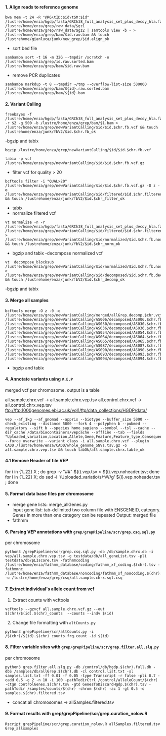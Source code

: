 #### 1. Align reads to reference genome 
```
bwa mem -t 24 -R "@RG\tID:$id\tSM:$id" /lustre/home/enza/hgdp/fasta/GRCh38_full_analysis_set_plus_decoy_hla.fa /lustre/home/enza/grep/raw_data/$gz1 /lustre/home/enza/grep/raw_data/$gz2 | samtools view -b - > /lustre/home/enza/grep/bam/$id.raw.bam && touch /lustrehome/gianluca/junk/new_grep/$id.align_ok
```
- sort bed file

```
sambamba sort -t 16 -m 32G --tmpdir /scratch -o /lustre/home/enza/grep/id.raw.sorted.bam /lustre/home/enza/grep/bam/$id.raw.bam
```
- remove PCR duplicates
```
sambamba markdup -t 8 --tmpdir ~/tmp --overflow-list-size 500000 /lustre/home/enza/grep/bam/${id}.raw.sorted.bam /lustre/home/enza/grep/bam/${id}.bam
```
#### 2. Variant Calling
```
freebayes -f /lustre/home/enza/hgdp/fasta/GRCh38_full_analysis_set_plus_decoy_hla.fa -r $2 -g 500 -b /lustre/home/enza/grep/bam/$1.bam > /lustre/home/enza/grep/newVariantCalling/$id/$id.$chr.fb.vcf && touch /lustrehome/enza/junk/fbV2/$id.$chr.fb_ok
```
-bgzip and tabix
```
bgzip /lustre/home/enza/grep/newVariantCalling/$id/$id.$chr.fb.vcf
```
```
tabix -p vcf /lustre/home/enza/grep/newVariantCalling/$id/$id.$chr.fb.vcf.gz
```
- filter vcf for quality > 20
```
bcftools filter -i "QUAL>20" /lustre/home/enza/grep/newVariantCalling/$id/$id.$chr.fb.vcf.gz -O z -o /lustre/home/enza/grep/newVariantCalling/$id/filtered/$id.$chr.filtered.fb.vcf.gz && touch /lustrehome/enza/junk/fbV2/$id.$chr_filter_ok
```
- tabix
- normalize filtered vcf
```
vt normalize -n -r /lustre/home/enza/hgdp/fasta/GRCh38_full_analysis_set_plus_decoy_hla.fa /lustre/home/enza/grep/newVariantCalling/$id/filtered/$id.$chr.filtered.fb.vcf.gz > /lustre/home/enza/grep/newVariantCalling/$id/normalized/$id.$chr.fb.norm.vcf && touch /lustrehome/enza/junk/fbV2/$id.$chr_norm_ok
```
- bgzip and tabix
-decompose normalized vcf
```
vt  decompose_blocksub /lustre/home/enza/grep/newVariantCalling/$id/normalized/$id.$chr.fb.norm.vcf.gz > /lustre/home/enza/grep/newVariantCalling/$id/decomposed/$id.$chr.fb.decomp.vcf && touch /lustrehome/enza/junk/fbV2/$id.$chr_decomp_ok
```
-bgzip and tabix

#### 3. Merge all samples
```
bcftools merge -O z -0 -o /lustre/home/enza/grep/newVariantCalling/merged/allGrep.decomp.$chr.vcf.gz /lustre/home/enza/grep/newVariantCalling/AS006/decomposed/AS006.$chr.fb.decomp.vcf.gz  /lustre/home/enza/grep/newVariantCalling/AS030/decomposed/AS030.$chr.fb.decomp.vcf.gz /lustre/home/enza/grep/newVariantCalling/AS036/decomposed/AS036.$chr.fb.decomp.vcf.gz /lustre/home/enza/grep/newVariantCalling/AS054/decomposed/AS054.$chr.fb.decomp.vcf.gz /lustre/home/enza/grep/newVariantCalling/AS064/decomposed/AS064.$chr.fb.decomp.vcf.gz /lustre/home/enza/grep/newVariantCalling/AS065/decomposed/AS065.$chr.fb.decomp.vcf.gz /lustre/home/enza/grep/newVariantCalling/AS087/decomposed/AS087.$chr.fb.decomp.vcf.gz /lustre/home/enza/grep/newVariantCalling/AS090/decomposed/AS090.$chr.fb.decomp.vcf.gz /lustre/home/enza/grep/newVariantCalling/AS093/decomposed/AS093.$chr.fb.decomp.vcf.gz /lustre/home/enza/grep/newVariantCalling/AS094/decomposed/AS094.$chr.fb.decomp.vcf.gz
```
- bgzip and tabix

#### 4.  Annotate variants using `V.E.P`
merged vcf per chromosome. output is a table

all.sample.chrx.vcf -> all.sample.chrx.vep.tsv
all.control.chrx.vcf -> all.control.chrx.vep.tsv  
ftp://ftp.1000genomes.ebi.ac.uk/vol1/ftp/data_collections/HGDP/data/

```
vep --af_1kg --af_gnomad --appris --biotype --buffer_size 5000 --check_existing --distance 5000 --fork 4 --polyphen b --pubmed --regulatory --sift b --species homo_sapiens --symbol --tsl --cache --dir_cache /data/biocontainers/vepcache --offline --tab --fields "Uploaded_variation,Location,Allele,Gene,Feature,Feature_type,Consequence,cDNA_position,CDS_position,Protein_position,Amino_acids,Codons,Existing_variation,IMPACT,SYMBOL,STRAND,SIFT,PolyPhen,EXON,AF,AFR_AF,AMR_AF,ASN_AF,EUR_AF,EAS_AF,SAS_AF,AA_AF,EA_AF,gnomAD_AF,gnomAD_AFR_AF,gnomAD_AMR_AF,gnomAD_ASJ_AF,gnomAD_EAS_AF,gnomAD_FIN_AF,gnomAD_NFE_AF,gnomAD_OTH_AF,gnomAD_SAS_AF,MAX_AF,CADD_RAW,CADD_PHRED" --force_overwrite --variant_class -i all.sample.chrx.vcf --plugin CADD,/lustre/home/enza/CADD/whole_genome_SNVs.tsv.gz -o  all.sample.chrx.vep.tsv && touch tabOk/all.sample.chrx.table_ok
```

#### 4.1  Remove Header of file VEP
for i in {1..22} X ; do grep -v "##" ${i}.vep.tsv > ${i}.vep.noheader.tsv; done
for i in {1..22} X; do sed -i '/Uploaded_variatio/s/^#//g' ${i}.vep.noheader.tsv ; done

#### 5. Format data base files per chromosome 
- merge gene lists: merge_allGenes.py  
Input gene list: tab-delimited two column file with ENSGENEID, category. Genes in more than one category can be repeated 
Output: merged file 
- fathmm 

#### 6. Parsing VEP annotations with `grep/grepPipeline/scr/grep.csq.sql.py` 
 per chromosome
```
python3 /grepPipeline/scr/grep.csq.sql.py -db /db/sample.chrx.db -i vep/all.sample.chrx.vep.tsv -g testdata/db/all_geneList.tsv -pli testdata/db/pLIscore.tsv -fathmmcoding /lustre/home/enza/fathmm_database/coding/fathmm_xf_coding.$(chr).tsv -fathmmnc /lustre/home/enza/fathmm_database/noncoding/fathmm_xf_noncoding.$(chr).tsv -o /lustre/home/enza/grep/csq/all.sample.chrx.sql.csq
```

#### 7. Extract individual's allele count from vcf 
1. Extract counts with vcftools 
```
vcftools --gzvcf all.sample.chrx.vcf.gz --out $(chr)/$(id).$(chr)_counts  --counts --indv $(id)
```
2. Change file formatting with `altCounts.py`
```
python3 grepPipeline/scr/altCounts.py -i /$(chr)/$(id).$(chr)_counts.frq.count -id $(id)
```

#### 8. Filter variable sites with `grep/grepPipeline/scr/grep.filter.all.slq.py`
per chromosome 
```
python3 grep.filter.all.slq.py -db /control/db/hgdp.$(chr).full.db -dbS /samples/db/allGrep.$(chr).db -cl control.list.txt -sl samples.list.txt -ff 0.01 -f 0.05 -type Transcript -r false -pli 0.7 -cadd 0.5 -g 2 -n 10 -i 100 -pathTodirCtrl /control/alleleCount/$(chr) -ctgn controlGenes.$(chr).tsv -gtd GenesToDiscardHgdp.$(chr).tsv -pathTodir /samples/counts/$(chr) -chrom $(chr) -ac 1 -gt 0.5 -o samples.$(chr).filtered.tsv
```
- concat all chromosomes -> allSamples.filtered.tsv

#### 9. Format results with grep/grepPipeline/scr/grep.curation_nolow.R 

```
Rscript grepPipeline/scr/grep.curation_nolow.R allSamples.filtered.tsv Grep_allsamples
```
